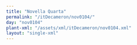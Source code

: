 ```yaml
---
title: "Novella Quarta"
permalink: "/itDecameron/nov0104/"
day: "nov0104"
plant-xml: "/assets/xml/itDecameron/nov0104.xml"
layout: "single-xml"
---
```


